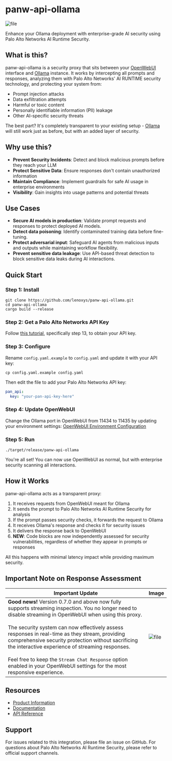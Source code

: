 # panw-api-ollama

![file](https://github.com/user-attachments/assets/b54e6622-97e7-4ef8-8cd7-09dd2c5d89f3)

Enhance your Ollama deployment with enterprise-grade AI security using Palo Alto Networks AI Runtime Security.

## What is this?

panw-api-ollama is a security proxy that sits between your [OpenWebUI](https://openwebui.com/) interface and [Ollama](https://ollama.com/) instance. It works by intercepting all prompts and responses, analyzing them with Palo Alto Networks' AI RUNTIME security technology, and protecting your system from:

- Prompt injection attacks
- Data exfiltration attempts
- Harmful or toxic content
- Personally identifiable information (PII) leakage
- Other AI-specific security threats

The best part? It's completely transparent to your existing setup - [Ollama](https://ollama.com/) will still work just as before, but with an added layer of security.

## Why use this?

- **Prevent Security Incidents**: Detect and block malicious prompts before they reach your LLM
- **Protect Sensitive Data**: Ensure responses don't contain unauthorized information
- **Maintain Compliance**: Implement guardrails for safe AI usage in enterprise environments
- **Visibility**: Gain insights into usage patterns and potential threats

## Use Cases

- **Secure AI models in production**: Validate prompt requests and responses to protect deployed AI models.
- **Detect data poisoning**: Identify contaminated training data before fine-tuning.
- **Protect adversarial input**: Safeguard AI agents from malicious inputs and outputs while maintaining workflow flexibility.
- **Prevent sensitive data leakage**: Use API-based threat detection to block sensitive data leaks during AI interactions.

## Quick Start

### Step 1: Install

```
git clone https://github.com/lenoxys/panw-api-ollama.git
cd panw-api-ollama
cargo build --release
```

### Step 2: Get a Palo Alto Networks API Key

Follow [this tutorial](https://docs.paloaltonetworks.com/ai-runtime-security/activation-and-onboarding/ai-runtime-security-api-intercept-overview/onboard-api-runtime-security-api-intercept-in-scm), specifically step 13, to obtain your API key.

### Step 3: Configure

Rename `config.yaml.example` to `config.yaml` and update it with your API key:

```
cp config.yaml.example config.yaml
```

Then edit the file to add your Palo Alto Networks API key:

```yaml
pan_api:
  key: "your-pan-api-key-here"
```

### Step 4: Update OpenWebUI

Change the Ollama port in OpenWebUI from 11434 to 11435 by updating your environment settings:
[OpenWebUI Environment Configuration](https://docs.openwebui.com/getting-started/env-configuration#ollama_base_urls)

### Step 5: Run

```
./target/release/panw-api-ollama
```

You're all set! You can now use OpenWebUI as normal, but with enterprise security scanning all interactions.

## How it Works

panw-api-ollama acts as a transparent proxy:

1. It receives requests from OpenWebUI meant for Ollama
2. It sends the prompt to Palo Alto Networks AI Runtime Security for analysis
3. If the prompt passes security checks, it forwards the request to Ollama
4. It receives Ollama's response and checks it for security issues
5. It delivers the response back to OpenWebUI
6. **NEW**: Code blocks are now independently assessed for security vulnerabilities, regardless of whether they appear in prompts or responses

All this happens with minimal latency impact while providing maximum security.

## Important Note on Response Assessment

| Important Update | Image |
|-----------------|-------|
| **Good news!** Version 0.7.0 and above now fully supports streaming inspection. You no longer need to disable streaming in OpenWebUI when using this proxy.<br><br>The security system can now effectively assess responses in real-time as they stream, providing comprehensive security protection without sacrificing the interactive experience of streaming responses.<br><br>Feel free to keep the `Stream Chat Response` option enabled in your OpenWebUI settings for the most responsive experience. | ![file](https://github.com/user-attachments/assets/aef82df4-e58d-4804-bf1b-5a0c9e6d2ff5) |

## Resources

- [Product Information](https://www.paloaltonetworks.com/network-security/ai-runtime-security)
- [Documentation](https://docs.paloaltonetworks.com/ai-runtime-security)
- [API Reference](https://pan.dev/ai-runtime-security/scan/api/)

## Support

For issues related to this integration, please file an issue on GitHub.
For questions about Palo Alto Networks AI Runtime Security, please refer to official support channels.
